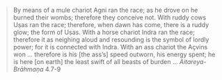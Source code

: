 > By means of a mule chariot Agni ran the race; as he drove on he burned their wombs; therefore they conceive not. With ruddy cows Uṣas ran the race; therefore, when dawn has come, there is a ruddy glow; the form of Uṣas. With a horse chariot Indra ran the race; therefore it as neighing aloud and resounding is the symbol of lordly power; for it is connected with Indra. With an ass chariot the Açvins won … therefore is his [the ass’s] speed outworn, his energy spent; he is here [on earth] the least swift of all beasts of burden …
> *Aitareya-Brāhmaṇa* 4.7-9